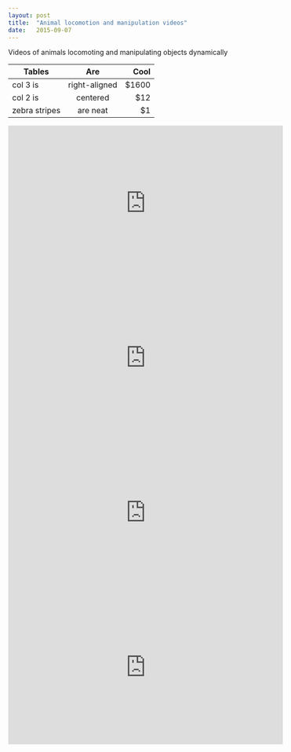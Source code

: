 ```yaml
---
layout: post
title:  "Animal locomotion and manipulation videos"
date:   2015-09-07
---
```


<p class="intro"><span class="dropcap">V</span>ideos of animals locomoting and manipulating objects dynamically</p>

| Tables        | Are           | Cool  |
| ------------- |:-------------:| -----:|
| col 3 is      | right-aligned | $1600 |
| col 2 is      | centered      |   $12 |
| zebra stripes | are neat      |    $1 |

<iframe width="560" height="315" src="https://www.youtube.com/embed/58-atNakMWw" frameborder="0" allowfullscreen></iframe>

<iframe width="560" height="315" src="https://www.youtube.com/embed/4-kOzM8uvEI" frameborder="0" allowfullscreen></iframe>

<iframe width="560" height="315" src="https://www.youtube.com/embed/zEto1-ZTbd4" frameborder="0" allowfullscreen></iframe>

<iframe width="560" height="315" src="https://www.youtube.com/embed/uAxOTWC57PA" frameborder="0" allowfullscreen></iframe>
